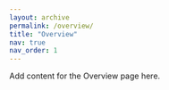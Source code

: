 ```yaml
---
layout: archive
permalink: /overview/
title: "Overview"
nav: true
nav_order: 1
---
```

Add content for the Overview page here.
